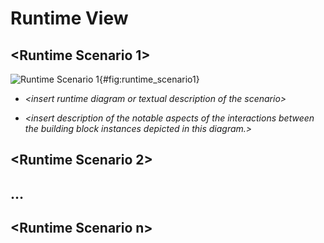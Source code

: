 # Runtime View

## &lt;Runtime Scenario 1>

![Runtime Scenario 1](generated/runtime_scenario1.png){#fig:runtime_scenario1}

- _&lt;insert runtime diagram or textual description of the scenario>_

- _&lt;insert description of the notable aspects of the interactions
  between the building block instances depicted in this diagram.>_

## &lt;Runtime Scenario 2>

## …

## &lt;Runtime Scenario n>
